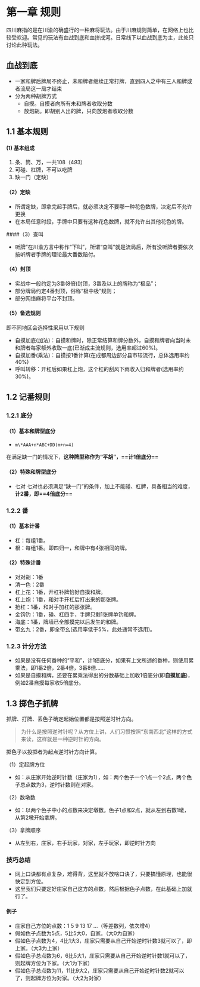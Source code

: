 # 第一章 规则

四川麻指的是在川渝的确盛行的一种麻将玩法。由于川麻规则简单，在网络上也比较受欢迎。常见的玩法有血战到底和血拼成河。日常线下以血战到底为主，此处只讨论此种玩法。


## 血战到底
- 一家和牌后牌局不终止，未和牌者继续正常打牌，直到四人之中有三人和牌或者流局这一局才结束
- 分为两种胡牌方式
  - 自摸。自摸者向所有未和牌者收取分数
  - 放炮胡。即胡别人出的牌，只向放炮者收取分数


## 1.1 基本规则
#### (1) 基本组成
1. 条、筒、万，一共108（4*9*3）
2. 可碰、杠牌，不可以吃牌
3. 缺一门（定缺）


#### （2）定缺
- 所谓定缺，即拿完起手牌后，就必须决定不要哪一种花色数牌，决定后不允许更换
- 在本局任意时段，手牌中只要有这种花色数牌，就不允许出其他花色的牌。

####（3）查叫
- 听牌”在川渝方言中称作“下叫”，所谓“查叫”就是流局后，所有没听牌者要依次按听牌者手牌的理论最大番数赔付。

#### （4）封顶
- 实战中一般约定为3番(8倍)封顶，3番及以上的牌称为“极品”；
- 部分牌局约定4番封顶，俗称“极中极”规则；
- 部分网络麻将平台不封顶。

#### （5）备选规则
即不同地区会选择性采用以下规则
- 自摸加底(加法)：自摸和牌时，除正常结算和牌分数外，自摸和牌者向当时未和牌者每家额外收取一底(已渐成主流规则，选用率超过60%)。
- 自摸加番(乘法)：自摸按1番计算(在成都周边部分县市较流行，总体选用率约40%)
- 呼叫转移：开杠后如果杠上炮，这个杠的刮风下雨收入归和牌者(选用率约30%)。



## 1.2 记番规则


### 1.2.1 底分
#### （1）基本和牌型底分
- `m\*AAA+n*ABC+DD(m+n=4)`

在满足缺一门的情况下，**这种牌型称作为“平胡”，==计1倍底分==**

#### （2）特殊和牌型底分
- 七对
七对也必须满足“缺一门”的条件，加上不能碰、杠牌，具备相当的难度，**计2番，即==4倍底分==**

### 


### 1.2.2 番
#### （1）基本计番
- 杠：每组1番。
- 根：每组1番。即四归一，和牌中有4张相同的牌。

#### （2）特殊计番
  - 对对胡：1番
  - 清一色：2番
  - 杠上花：1番，开杠补牌恰好自摸和牌。
  - 杠上炮：1番，和对手开杠后打出来的那张牌。
  - 抢杠：1番，和对手加杠的那张牌。
  - 金钩钓：1番，碰、杠四手，手牌只剩1张牌单钓和牌。
  - 海底：1番，牌墙已全部摸完以后发生的和牌。
  - 带幺九：2番，即全带幺(选用率低于5%，此处通常不选用)。


### 1.2.3 计分方法
- 如果是没有任何番种的“平和”，计1倍底分，如果有上文所述的番种，则使用累乘法，即1番2倍，2番4倍，3番8倍……
- 如果是自摸和牌，还要在累乘法得出的分数基础上加收1倍底分(即**自摸加底**)，例如2番自摸每家收5倍底分。




## 1.3 掷色子抓牌

抓牌、打牌、丢色子确定起始位置都是按照逆时针方向。

> 为什么是按照逆时针呢？从方位上讲，人们习惯按照“东南西北”这样的方式来读，这样就是一种逆时针的方向。


掷色子以投掷者为起点逆时针方向计算。

（1）定起牌方位
- 如：从庄家开始逆时针数（庄家为1），如：两个色子一个1点一个2点，两个色子总点数为3，逆时针数则在对家。

（2）数墩数
- 如：以两个色子中小的点数来决定墩数。色子1点和2点，就从左到右数1墩，从第2墩开始拿牌。

（3）拿牌顺序
- 从左到右，庄家，右手玩家，对家，左手玩家，即逆时针方向





### 技巧总结
- 网上口诀都有点复杂，难得背，这里就不放啥口诀了，只要搞懂原理，也能很快定到方位。
- 这里我们只要定好庄家自己这方的点数，然后根据色子点数，在此基础上加就行了。


#### 例子
- 庄家自己方位的点数：1 5 9 13 17 ...（等差数列，依次增4）
- 假如色子点数为5点，5比5大0，自家。（大0为自家）
- 假如色子点数为4，4比1大3，庄家只需要从自己开始逆时针数3就可以了，即上家。（大3为上家）
- 假如色子总点数为6，6比5大1，庄家只需要从自己开始逆时针数1就可以了，则起牌方位为下家。（大1为下家）
- 假如色子总点数为11，11比9大2，庄家只需要从自己开始逆时针数2就可以了，则起牌方位为对家。（大2为对家）







